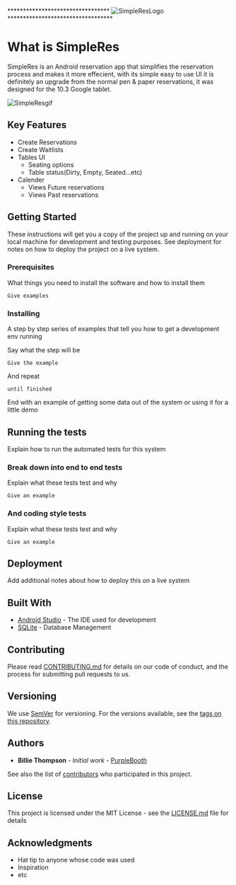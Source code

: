 ********************************* ![SimpleResLogo](https://user-images.githubusercontent.com/55335888/70025684-c0e2e280-156b-11ea-9917-9ddbf615b1a9.png)********************************** 
# What is SimpleRes

SimpleRes is an Android reservation app that simplifies the reservation process and makes it more effecient, with its simple easy to use UI it is definitely an upgrade from the normal pen & paper reservations, 
it was designed for the 10.3 Google tablet.

![SimpleResgif](https://user-images.githubusercontent.com/55335888/70040039-d9152a80-1588-11ea-86e3-afbaeaebfcf1.gif)

## Key Features

- Create Reservations
- Create Waitlists
- Tables UI
  - Seating options
  - Table status(Dirty, Empty, Seated...etc)
- Calender
  - Views Future reservations
  - Views Past reservations
## Getting Started

These instructions will get you a copy of the project up and running on your local machine for development and testing purposes. See deployment for notes on how to deploy the project on a live system.

### Prerequisites

What things you need to install the software and how to install them

```
Give examples
```

### Installing

A step by step series of examples that tell you how to get a development env running

Say what the step will be

```
Give the example
```

And repeat

```
until finished
```

End with an example of getting some data out of the system or using it for a little demo

## Running the tests

Explain how to run the automated tests for this system

### Break down into end to end tests

Explain what these tests test and why

```
Give an example
```

### And coding style tests

Explain what these tests test and why

```
Give an example
```

## Deployment

Add additional notes about how to deploy this on a live system

## Built With

* [Android Studio](https://developer.android.com/docs) - The IDE used for development
* [SQLite](https://www.sqlite.org/download.html) - Database Management

## Contributing

Please read [CONTRIBUTING.md](https://gist.github.com/PurpleBooth/b24679402957c63ec426) for details on our code of conduct, and the process for submitting pull requests to us.

## Versioning

We use [SemVer](http://semver.org/) for versioning. For the versions available, see the [tags on this repository](https://github.com/your/project/tags). 

## Authors

* **Billie Thompson** - *Initial work* - [PurpleBooth](https://github.com/PurpleBooth)

See also the list of [contributors](https://github.com/your/project/contributors) who participated in this project.

## License

This project is licensed under the MIT License - see the [LICENSE.md](LICENSE.md) file for details

## Acknowledgments

* Hat tip to anyone whose code was used
* Inspiration
* etc
